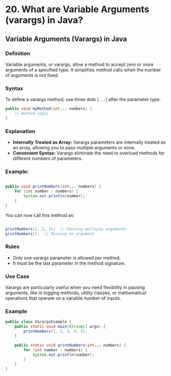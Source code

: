 # 20. What are Variable Arguments (varargs) in Java?

## Variable Arguments (Varargs) in Java

### Definition
Variable arguments, or varargs, allow a method to accept zero or more arguments of a specified type. It simplifies method calls when the number of arguments is not fixed.

### Syntax
To define a varargs method, use three dots (`...`) after the parameter type.
```java
public void myMethod(int... numbers) {
    // method logic
}
```
### Explanation
- **Internally Treated as Array:** Varargs parameters are internally treated as an array, allowing you to pass multiple arguments or none.
- **Convenient Syntax:** Varargs eliminate the need to overload methods for different numbers of parameters.
### Example:
```java

public void printNumbers(int... numbers) {
    for (int number : numbers) {
        System.out.println(number);
    }
}
```
You can now call this method as:

```java

printNumbers(1, 2, 3);  // Passing multiple arguments
printNumbers();  // Passing no argument
```
### Rules
- Only one varargs parameter is allowed per method.
- It must be the last parameter in the method signature.

### Use Case
Varargs are particularly useful when you need flexibility in passing arguments, like in logging methods, utility classes, or mathematical operations that operate on a variable number of inputs.

### Example

```java
public class VarargsExample {
    public static void main(String[] args) {
        printNumbers(1, 2, 3, 4, 5);
    }

    public static void printNumbers(int... numbers) {
        for (int number : numbers) {
            System.out.println(number);
        }
    }
}
```
